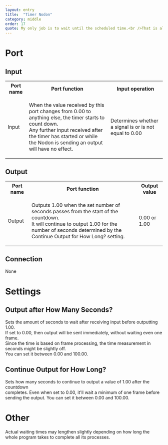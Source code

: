 ```yaml
---
layout: entry
title:  "Timer Nodon"
category: middle
order: 17
quote: My only job is to wait until the scheduled time.<br />That is all.
---
```

<h1>Port</h1>
<h2>Input</h2>
<table class="wrapped">
  <colgroup>
    <col />
    <col />
    <col />
  </colgroup>
  <tbody>
    <tr>
      <th>Port name</th>
      <th>Port function</th>
      <th>Input operation</th>
    </tr>
    <tr>
      <td label="Port name"><span>Input</span></td>
      <td label="Port function">
        <p>When the value received by this port changes from 0.00 to anything else, the timer starts to count down.<br />Any further input received after the timer has started or while the Nodon is sending an output will have no effect.</p>
      </td>
      <td label="Input operation"><span>Determines whether a signal is or is not equal to 0.00</span></td>
    </tr>
  </tbody>
</table>
<h2>Output</h2>
<table class="wrapped">
  <colgroup>
    <col />
    <col />
    <col />
  </colgroup>
  <tbody>
    <tr>
      <th>Port name</th>
      <th>Port function</th>
      <th>Output value</th>
    </tr>
    <tr>
      <td label="Port name"><span>Output</span></td>
      <td label="Port function">
        <p>Outputs 1.00 when the set number of seconds passes from the start of the countdown.<br />It will continue to output 1.00 for the number of seconds determined by the Continue Output for How Long? setting.</p>
      </td>
      <td label="Output value"><span>0.00 or 1.00</span></td>
    </tr>
  </tbody>
</table>
<h2>Connection</h2>
<p>None</p>
<h1>Settings</h1>
<h2>Output after How Many Seconds?</h2>
<p>Sets the amount of seconds to wait after receiving input before outputting 1.00.<br />If set to 0.00, then output will be sent immediately, without waiting even one frame.<br />Since the time is based on frame processing, the time measurement in seconds might be slightly off.<br />You can set it between 0.00 and 100.00.</p>
<h2>Continue Output for How Long?</h2>
<p>Sets how many seconds to continue to output a value of 1.00 after the countdown<br />completes. Even when set to 0.00, it'll wait a minimum of one frame before<br />sending the output. You can set it between 0.00 and 100.00.</p>
<h1>Other</h1>
<p>Actual waiting times may lengthen slightly depending on how long the whole program takes to complete all its processes.</p>